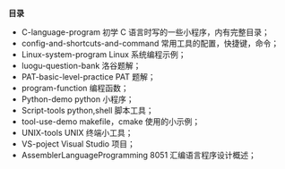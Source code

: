 **目录**

- C-language-program   初学 C 语言时写的一些小程序，内有完整目录；
- config-and-shortcuts-and-command   常用工具的配置，快捷键，命令；
- Linux-system-program   Linux 系统编程示例；
- luogu-question-bank   洛谷题解；
- PAT-basic-level-practice   PAT 题解；
- program-function   编程函数；
- Python-demo   python 小程序；
- Script-tools   python,shell 脚本工具；
- tool-use-demo   makefile，cmake 使用的小示例；
- UNIX-tools   UNIX 终端小工具；
- VS-poject   Visual Studio 项目；
- AssemblerLanguageProgramming   8051 汇编语言程序设计概述；
